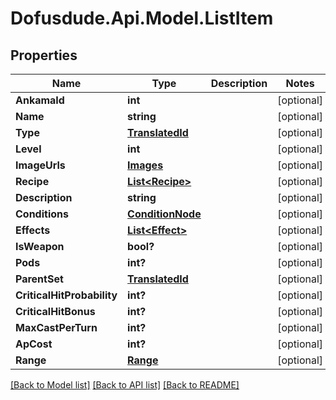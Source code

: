 # Dofusdude.Api.Model.ListItem

## Properties

Name | Type | Description | Notes
------------ | ------------- | ------------- | -------------
**AnkamaId** | **int** |  | [optional] 
**Name** | **string** |  | [optional] 
**Type** | [**TranslatedId**](TranslatedId.md) |  | [optional] 
**Level** | **int** |  | [optional] 
**ImageUrls** | [**Images**](Images.md) |  | [optional] 
**Recipe** | [**List&lt;Recipe&gt;**](Recipe.md) |  | [optional] 
**Description** | **string** |  | [optional] 
**Conditions** | [**ConditionNode**](ConditionNode.md) |  | [optional] 
**Effects** | [**List&lt;Effect&gt;**](Effect.md) |  | [optional] 
**IsWeapon** | **bool?** |  | [optional] 
**Pods** | **int?** |  | [optional] 
**ParentSet** | [**TranslatedId**](TranslatedId.md) |  | [optional] 
**CriticalHitProbability** | **int?** |  | [optional] 
**CriticalHitBonus** | **int?** |  | [optional] 
**MaxCastPerTurn** | **int?** |  | [optional] 
**ApCost** | **int?** |  | [optional] 
**Range** | [**Range**](Range.md) |  | [optional] 

[[Back to Model list]](../README.md#documentation-for-models) [[Back to API list]](../README.md#documentation-for-api-endpoints) [[Back to README]](../README.md)

